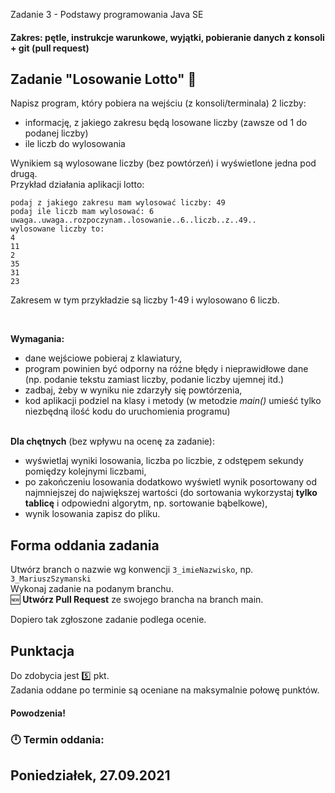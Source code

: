 Zadanie 3 - Podstawy programowania Java SE
#### Zakres: pętle, instrukcje warunkowe, wyjątki, pobieranie danych z konsoli + git (pull request)


## Zadanie "Losowanie Lotto" :8ball:  

Napisz program, który pobiera na wejściu (z konsoli/terminala) 2 liczby:  
- informację, z jakiego zakresu będą losowane liczby (zawsze od 1 do podanej liczby)  
- ile liczb do wylosowania  


Wynikiem są wylosowane liczby (bez powtórzeń) i wyświetlone jedna pod drugą.  
Przykład działania aplikacji lotto:  
```
podaj z jakiego zakresu mam wylosować liczby: 49
podaj ile liczb mam wylosować: 6
uwaga..uwaga..rozpoczynam..losowanie..6..liczb..z..49..
wylosowane liczby to:
4
11
2
35
31
23
```
Zakresem w tym przykładzie są liczby 1-49 i wylosowano 6 liczb.

   

**Wymagania:**
- dane wejściowe pobieraj z klawiatury,
- program powinien być odporny na różne błędy i nieprawidłowe dane (np. podanie tekstu zamiast liczby, podanie liczby ujemnej itd.)
- zadbaj, żeby w wyniku nie zdarzyły się powtórzenia,
- kod aplikacji podziel na klasy i metody (w metodzie _main()_ umieść tylko niezbędną ilość kodu do uruchomienia programu)  
   


**Dla chętnych** (bez wpływu na ocenę za zadanie):
- wyświetlaj wyniki losowania, liczba po liczbie, z odstępem sekundy pomiędzy kolejnymi liczbami,
- po zakończeniu losowania dodatkowo wyświetl wynik posortowany od najmniejszej do największej wartości (do sortowania wykorzystaj **tylko tablicę** i odpowiedni algorytm, np. sortowanie bąbelkowe),
- wynik losowania zapisz do pliku.

## Forma oddania zadania
Utwórz branch o nazwie wg konwencji `3_imieNazwisko`, np. `3_MariuszSzymanski`  
Wykonaj zadanie na podanym branchu.  
:new: **Utwórz Pull Request** ze swojego brancha na branch main.  


Dopiero tak zgłoszone zadanie podlega ocenie.


## Punktacja

Do zdobycia jest :five: pkt.  
Zadania oddane po terminie są oceniane na maksymalnie połowę punktów.

#### Powodzenia!

### :clock12: Termin oddania:
## Poniedziałek, 27.09.2021
